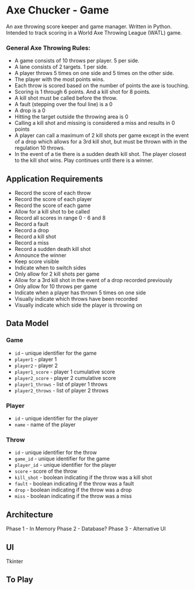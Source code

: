 # Axe Chucker - Game

An axe throwing score keeper and game manager. Written in Python. Intended to track scoring in a World Axe Throwing League (WATL) game.

### General Axe Throwing Rules:
- A game consists of 10 throws per player. 5 per side.
- A lane consists of 2 targets. 1 per side.
- A player throws 5 times on one side and 5 times on the other side.
- The player with the most points wins.
- Each throw is scored based on the number of points the axe is touching.
- Scoring is 1 through 6 points. And a kill shot for 8 points.
- A kill shot must be called before the throw.
- A fault (stepping over the foul line) is a 0
- A drop is a 0
- Hitting the target outside the throwing area is 0
- Calling a kill shot and missing is considered a miss and results in 0 points
- A player can call a maximum of 2 kill shots per game except in the event of a drop which allows for a 3rd kill shot, but must be thrown with in the regulation 10 throws. 
- In the event of a tie there is a sudden death kill shot. The player closest to the kill shot wins. Play continues until there is a winner.

## Application Requirements
- Record the score of each throw
- Record the score of each player
- Record the score of each game
- Allow for a kill shot to be called
- Record all scores in range 0 - 6 and 8
- Record a fault
- Record a drop
- Record a kill shot
- Record a miss
- Record a sudden death kill shot
- Announce the winner
- Keep score visible
- Indicate when to switch sides
- Only allow for 2 kill shots per game
- Allow for a 3rd kill shot in the event of a drop recorded previously
- Only allow for 10 throws per game
- Indicate when a player has thrown 5 times on one side
- Visually indicate which throws have been recorded
- Visually indicate which side the player is throwing on


## Data Model
### Game
- `id` - unique identifier for the game
- `player1` - player 1
- `player2` - player 2
- `player1_score` - player 1 cumulative score
- `player2_score` - player 2 cumulative score
- `player1_throws` - list of player 1 throws
- `player2_throws` - list of player 2 throws

### Player
- `id` - unique identifier for the player
- `name` - name of the player

### Throw
- `id` - unique identifier for the throw
- `game_id` - unique identifier for the game
- `player_id` - unique identifier for the player
- `score` - score of the throw
- `kill_shot` - boolean indicating if the throw was a kill shot
- `fault` - boolean indicating if the throw was a fault
- `drop` - boolean indicating if the throw was a drop
- `miss` - boolean indicating if the throw was a miss

## Architecture
Phase 1 - In Memory
Phase 2 - Database?
Phase 3 - Alternative UI


## UI
Tkinter

## To Play

